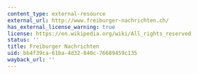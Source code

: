 ```yaml
---
content_type: external-resource
external_url: http://www.freiburger-nachrichten.ch/
has_external_license_warning: true
license: https://en.wikipedia.org/wiki/All_rights_reserved
status: ''
title: Freiburger Nachrichten
uid: bb4f39ca-61ba-4d32-840c-76689459c135
wayback_url: ''
---
```

